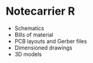 # Notecarrier R

  - Schematics
  - Bills of material
  - PCB layouts and Gerber files
  - Dimensioned drawings
  - 3D models